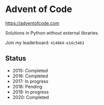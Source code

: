 # Advent of Code

https://adventofcode.com

Solutions in Python without external libraries.

Join my leaderboard: `414664-e14c5462`

## Status

- 2015: Completed
- 2016: Completed
- 2017: In progress
- 2018: Pending
- 2019: In progress
- 2020: Completed
